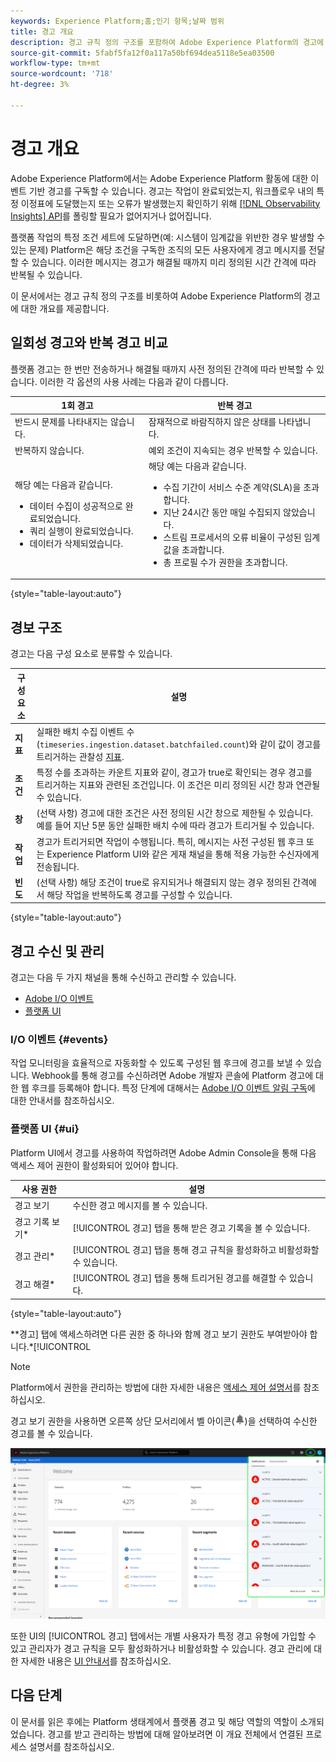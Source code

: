 ```yaml
---
keywords: Experience Platform;홈;인기 항목;날짜 범위
title: 경고 개요
description: 경고 규칙 정의 구조를 포함하여 Adobe Experience Platform의 경고에 대해 알아봅니다.
source-git-commit: 5fabf5fa12f0a117a50bf694dea5118e5ea03500
workflow-type: tm+mt
source-wordcount: '718'
ht-degree: 3%

---
```



# 경고 개요

Adobe Experience Platform에서는 Adobe Experience Platform 활동에 대한 이벤트 기반 경고를 구독할 수 있습니다. 경고는 작업이 완료되었는지, 워크플로우 내의 특정 이정표에 도달했는지 또는 오류가 발생했는지 확인하기 위해 [[!DNL Observability Insights] API](../api/overview.md)를 폴링할 필요가 없어지거나 없어집니다.

플랫폼 작업의 특정 조건 세트에 도달하면(예: 시스템이 임계값을 위반한 경우 발생할 수 있는 문제) Platform은 해당 조건을 구독한 조직의 모든 사용자에게 경고 메시지를 전달할 수 있습니다. 이러한 메시지는 경고가 해결될 때까지 미리 정의된 시간 간격에 따라 반복될 수 있습니다.

이 문서에서는 경고 규칙 정의 구조를 비롯하여 Adobe Experience Platform의 경고에 대한 개요를 제공합니다.

## 일회성 경고와 반복 경고 비교

플랫폼 경고는 한 번만 전송하거나 해결될 때까지 사전 정의된 간격에 따라 반복할 수 있습니다. 이러한 각 옵션의 사용 사례는 다음과 같이 다릅니다.

| 1회 경고 | 반복 경고 |
| --- | --- |
| 반드시 문제를 나타내지는 않습니다. | 잠재적으로 바람직하지 않은 상태를 나타냅니다. |
| 반복하지 않습니다. | 예외 조건이 지속되는 경우 반복할 수 있습니다. |
| 해당 예는 다음과 같습니다.<ul><li>데이터 수집이 성공적으로 완료되었습니다.</li><li>쿼리 실행이 완료되었습니다.</li><li>데이터가 삭제되었습니다.</li></ul> | 해당 예는 다음과 같습니다.<ul><li>수집 기간이 서비스 수준 계약(SLA)을 초과합니다.</li><li>지난 24시간 동안 매일 수집되지 않았습니다.</li><li>스트림 프로세서의 오류 비율이 구성된 임계값을 초과합니다.</li><li>총 프로필 수가 권한을 초과합니다.</li></ul> |

{style=&quot;table-layout:auto&quot;}

## 경보 구조

경고는 다음 구성 요소로 분류할 수 있습니다.

| 구성 요소 | 설명 |
| --- | --- |
| **지표** | 실패한 배치 수집 이벤트 수(`timeseries.ingestion.dataset.batchfailed.count`)와 같이 값이 경고를 트리거하는 관찰성 [지표](../api/metrics.md#available-metrics). |
| **조건** | 특정 수를 초과하는 카운트 지표와 같이, 경고가 true로 확인되는 경우 경고를 트리거하는 지표와 관련된 조건입니다. 이 조건은 미리 정의된 시간 창과 연관될 수 있습니다. |
| **창** | (선택 사항) 경고에 대한 조건은 사전 정의된 시간 창으로 제한될 수 있습니다. 예를 들어 지난 5분 동안 실패한 배치 수에 따라 경고가 트리거될 수 있습니다. |
| **작업** | 경고가 트리거되면 작업이 수행됩니다. 특히, 메시지는 사전 구성된 웹 후크 또는 Experience Platform UI와 같은 게재 채널을 통해 적용 가능한 수신자에게 전송됩니다. |
| **빈도** | (선택 사항) 해당 조건이 true로 유지되거나 해결되지 않는 경우 정의된 간격에서 해당 작업을 반복하도록 경고를 구성할 수 있습니다. |

{style=&quot;table-layout:auto&quot;}

## 경고 수신 및 관리

경고는 다음 두 가지 채널을 통해 수신하고 관리할 수 있습니다.

* [Adobe I/O 이벤트](#events)
* [플랫폼 UI](#ui)

### I/O 이벤트 {#events}

작업 모니터링을 효율적으로 자동화할 수 있도록 구성된 웹 후크에 경고를 보낼 수 있습니다. Webhook를 통해 경고를 수신하려면 Adobe 개발자 콘솔에 Platform 경고에 대한 웹 후크를 등록해야 합니다. 특정 단계에 대해서는 [Adobe I/O 이벤트 알림 구독](./subscribe.md)에 대한 안내서를 참조하십시오.

### 플랫폼 UI {#ui}

Platform UI에서 경고를 사용하여 작업하려면 Adobe Admin Console을 통해 다음 액세스 제어 권한이 활성화되어 있어야 합니다.

| 사용 권한 | 설명 |
| --- | --- |
| 경고 보기 | 수신한 경고 메시지를 볼 수 있습니다. |
| 경고 기록 보기* | [!UICONTROL 경고] 탭을 통해 받은 경고 기록을 볼 수 있습니다. |
| 경고 관리* | [!UICONTROL 경고] 탭을 통해 경고 규칙을 활성화하고 비활성화할 수 있습니다. |
| 경고 해결* | [!UICONTROL 경고] 탭을 통해 트리거된 경고를 해결할 수 있습니다. |

{style=&quot;table-layout:auto&quot;}

**경고] 탭에 액세스하려면 다른 권한 중 하나와 함께 경고 보기 권한도 부여받아야 합니다.*[!UICONTROL 

>[!NOTE]
>
>Platform에서 권한을 관리하는 방법에 대한 자세한 내용은 [액세스 제어 설명서](../../access-control/ui/overview.md)를 참조하십시오.

경고 보기 권한을 사용하면 오른쪽 상단 모서리에서 벨 아이콘(![벨 아이콘](../images/alerts/overview/icon.png))을 선택하여 수신한 경고를 볼 수 있습니다.

![](../images/alerts/overview/ui.png)

또한 UI의 [!UICONTROL 경고] 탭에서는 개별 사용자가 특정 경고 유형에 가입할 수 있고 관리자가 경고 규칙을 모두 활성화하거나 비활성화할 수 있습니다. 경고 관리에 대한 자세한 내용은 [UI 안내서](./ui.md)를 참조하십시오.

## 다음 단계

이 문서를 읽은 후에는 Platform 생태계에서 플랫폼 경고 및 해당 역할의 역할이 소개되었습니다. 경고를 받고 관리하는 방법에 대해 알아보려면 이 개요 전체에서 연결된 프로세스 설명서를 참조하십시오.